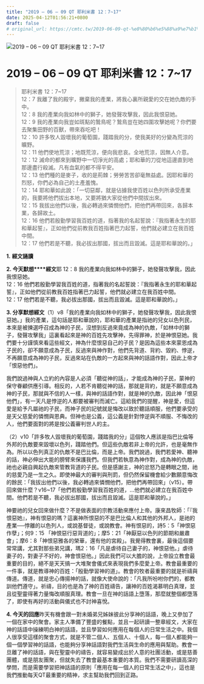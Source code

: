 ```yaml
---
title: "2019 – 06 – 09 QT 耶利米書 12：7~17"
date: 2025-04-12T01:56:21+0800
draft: false
# original_url: https://cmtc.tw/2019-06-09-qt-%e8%80%b6%e5%88%a9%e7%b1%b3%e6%9b%b8-12%ef%bc%9a717
---
```


![2019 – 06 – 09 QT 耶利米書 12：7\~17](/images/qt.jpg   "2019 – 06 – 09 QT 耶利米書 12：7\~17")

# 2019 – 06 – 09 QT 耶利米書 12：7\~17

> 耶利米書 12：7\~17  
> 12：7 我離了我的殿宇，撇棄我的產業，將我心裏所親愛的交在她仇敵的手中。  
> 12：8 我的產業向我如林中的獅子，她發聲攻擊我，因此我恨惡她。  
> 12：9 我的產業向我豈如斑點的鷙鳥呢？鷙鳥豈在她四圍攻擊她呢？你們要去聚集田野的百獸，帶來吞吃吧！  
> 12：10 許多牧人毀壞我的葡萄園，踐踏我的分，使我美好的分變為荒涼的曠野。  
> 12：11 他們使地荒涼；地既荒涼，便向我悲哀。全地荒涼，因無人介意。  
> 12：12 滅命的都來到曠野中一切淨光的高處；耶和華的刀從地這邊直到地那邊盡行殺滅。凡有血氣的都不得平安。  
> 12：13 他們種的是麥子，收的是荊棘；勞勞苦苦卻毫無益處。因耶和華的烈怒，你們必為自己的土產羞愧。  
> 12：14 耶和華如此說：「一切惡鄰，就是佔據我使百姓以色列所承受產業的，我要將他們拔出本地，又要將猶大家從他們中間拔出來。  
> 12：15 我拔出他們以後，我必轉過來憐憫他們，把他們再帶回來，各歸本業，各歸故土。  
> 12：16 他們若殷勤學習我百姓的道，指著我的名起誓說：『我指著永生的耶和華起誓』，正如他們從前教我百姓指著巴力起誓，他們就必建立在我百姓中間。  
> 12：17 他們若是不聽，我必拔出那國，拔出而且毀滅。這是耶和華說的。」

**1.** **經文誦讀**

**2. 今天默想****經文**耶 12：8 我的產業向我如林中的獅子，她發聲攻擊我，因此我恨惡她。  
12：16 他們若殷勤學習我百姓的道，指著我的名起誓說：『我指著永生的耶和華起誓』，正如他們從前教我百姓指著巴力起誓，他們就必建立在我百姓中間。  
12：17 他們若是不聽，我必拔出那國，拔出而且毀滅。這是耶和華說的。」

**3. 分享默想經文**（1）v8「我的產業向我如林中的獅子，她發聲攻擊我，因此我恨惡她。」我的產業，這句話是耶和華說的，耶和華的產業是指祂的兒女以色列民，本來是被揀選呼召成為神的子民，沒想到反過來竟成為神的仇敵，「如林中的獅子，發聲攻擊我」這裏看起來是神的百姓先攻擊神，先得罪神，於是神恨惡她。我們要十分謹慎來看這些經文，神為什麼恨惡自己的子民？是因為這些本來蒙恩成為子民的，卻不願意成為子民，反過來與神作對，他們先背道、背約、毀約、悖逆，不再願意成為神的子民，反過來站在仇敵的一方起來與神的話語作對，因此上帝才「恨惡他們」。

我們說過神與人立約的內容是人必須「聽從神的話」，才能成為神的子民，蒙神的保守眷顧供應引導。相反的，人若不肯聽從神的話，那就是背約，就是不願意成為神的子民，那就與不信的人一樣，與神的話語作對，就是神的仇敵，因此神「恨惡他們」，有一天凡是悖逆的人都要被審判而滅亡。這給我們的提醒，神是愛，但這愛是給予凡屬祂的子民，而神子民的記號就是悔改以致於聽話順服，他們要承受的是天父慈愛的憐憫與恩典。但神也是公義，這公義是針對悖逆與不順服、不悔改的人，他們要面對的將是按公義審判世人的主。

（2）v10「許多牧人毀壞我的葡萄園，踐踏我的分」這個牧人應該是指巴比倫等外邦的仇敵要來毀壞以色列，踐踏他們。但這些仇敵若非上帝的允許，也是毫無作為。所以以色列真正的仇敵不是巴比倫，而是上帝。我們說過，我們若愛神、聽神的話，神必伸出大能的膀臂來保護我們。但我們若執意為神作對，成為神的仇敵，祂也必親自興起仇敵來管教背道的子民。但是感謝主，神的忿怒乃是轉眼之間，祂的慈愛乃是一生之久。即使神最大的審判與刑罰，但仍然保留機會給少數願意悔改的餘民：「我拔出他們以後，我必轉過來憐憫他們，把他們再帶回來」（v15）。帶回來做什麼？v16\~17「他們若殷勤學習我百姓的道，…他們就必建立在我百姓中間。他們若是不聽，我必拔出那國，拔出而且毀滅。這是耶和華說的。」

神要祂的兒女回來做什麼？不是做表面的宗教活動來應付上帝。康來昌牧師：「『我恨惡她』，神有恨惡的嗎？這裏神所恨惡的不是巴比倫人和其他的外邦人，是祂的產業──悖離的以色列人，或說基督徒，或說教會。神有恨惡的，詩5：5「神恨惡作孽」；何9：15 「神恨惡行惡背道的」；摩5：21「神厭惡以色列的節期和嚴肅會」；摩6：8「神恨惡雅各的榮華，還有他的宮殿」。我覺得教會裏，最後這個要常常講，尤其對那些弟兄講，瑪2：16「凡是虐待自己妻子的，神恨惡他。」虐待妻子的，對妻子不好的，神會恨惡他。」因此我們可以大膽的說，上帝設立教會最重要的目的，絕不是天天搞一大堆聚會儀式來表現我們多麼愛上帝。教會最重要的一件事，就是教導神的百姓：「殷勤學習神的道」。教會的牧者最重要的就是祈禱與傳道。傳道，就是忠心傳揚神的話，就像大使命說的：「凡我所吩咐你們的，都教訓他們遵守」。祈禱，目的也是為了神的百姓禱告，讓神的百姓渴慕明白真理，並且從聖靈得著力量悔改順服真理。教會一旦在神的話語上墮落，那麼就整個都墮落了，即使有再好的活動與儀式也不討神喜悅。

**4. 今天的回應**昨天有機會跟一對未婚弟兄姊妹彼此分享神的話語，晚上又參加了一個在家中的聚會。家主人準備了豐盛的餐點，並且一起研讀一整章經文，大家在神的話語中操練明白神的話語，並且學習如何應用在每個人的日常生活之中。我個人很享受這樣的聚會方式，就是不管二個人、五個人、十個人，每一個人都能夠一個一個學習神的話語，也能夠分享神話語對我們生活與生命的應用與幫助。教會一旦離了神的話語，與在聖靈中的禱告，就容易變成出於人意的社團活動，或是慈善團體，或是朋友團聚，但就失去了教會最基本重要的本質。我們不需要研讀高深的學問，而是需要學習把神話語的原則「應用在每一個人的日常生活之中」，這也是我們推動每天QT最重要的精神，求主幫助我們回到正路。